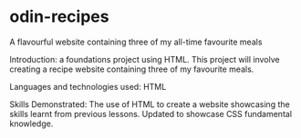 # odin-recipes
A flavourful website containing three of my all-time favourite meals

Introduction: a foundations project using HTML. This project will involve creating a recipe website containing three of my favourite meals. 

Languages and technologies used: HTML

Skills Demonstrated: 
The use of HTML to create a website showcasing the skills learnt from previous lessons. 
Updated to showcase CSS fundamental knowledge.